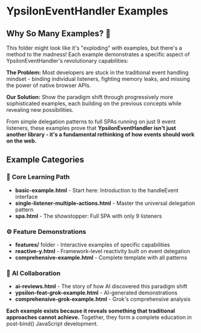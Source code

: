 # YpsilonEventHandler Examples

## Why So Many Examples? 🤔

This folder might look like it's "exploding" with examples, but there's a method to the madness! Each example demonstrates a specific aspect of YpsilonEventHandler's revolutionary capabilities:

**The Problem:** Most developers are stuck in the traditional event handling mindset - binding individual listeners, fighting memory leaks, and missing the power of native browser APIs.

**Our Solution:** Show the paradigm shift through progressively more sophisticated examples, each building on the previous concepts while revealing new possibilities.

From simple delegation patterns to full SPAs running on just 9 event listeners, these examples prove that **YpsilonEventHandler isn't just another library - it's a fundamental rethinking of how events should work on the web.**

## Example Categories

### 🎯 **Core Learning Path**
- **basic-example.html** - Start here: Introduction to the handleEvent interface
- **single-listener-multiple-actions.html** - Master the universal delegation pattern
- **spa.html** - The showstopper: Full SPA with only 9 listeners

### ⚙️ **Feature Demonstrations**  
- **features/** folder - Interactive examples of specific capabilities
- **reactive-y.html** - Framework-level reactivity built on event delegation
- **comprehensive-example.html** - Complete template with all patterns

### 🤖 **AI Collaboration**
- **ai-reviews.html** - The story of how AI discovered this paradigm shift
- **ypsilon-feat-grok-example.html** - AI-generated demonstrations
- **comprehensive-grok-example.html** - Grok's comprehensive analysis

**Each example exists because it reveals something that traditional approaches cannot achieve.** Together, they form a complete education in post-bind() JavaScript development.



